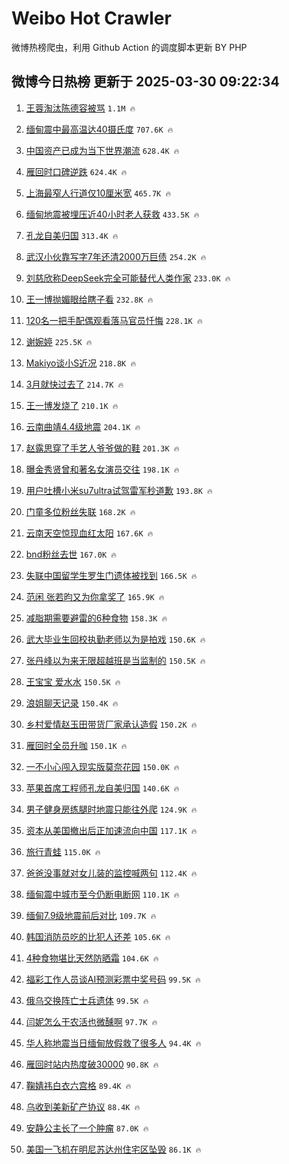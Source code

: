 # Weibo Hot Crawler 



微博热榜爬虫，利用 Github Action 的调度脚本更新 BY PHP 


## 微博今日热榜 更新于 2025-03-30 09:22:34 
1. [王蓉淘汰陈德容被骂](https://s.weibo.com/weibo?q=%23%E7%8E%8B%E8%93%89%E6%B7%98%E6%B1%B0%E9%99%88%E5%BE%B7%E5%AE%B9%E8%A2%AB%E9%AA%82%23&t=31&band_rank=1&Refer=top) `1.1M 🔥` 

1. [缅甸震中最高温达40摄氏度](https://s.weibo.com/weibo?q=%23%E7%BC%85%E7%94%B8%E9%9C%87%E4%B8%AD%E6%9C%80%E9%AB%98%E6%B8%A9%E8%BE%BE40%E6%91%84%E6%B0%8F%E5%BA%A6%23&t=31&band_rank=2&Refer=top) `707.6K 🔥` 

1. [中国资产已成为当下世界潮流](https://s.weibo.com/weibo?q=%23%E4%B8%AD%E5%9B%BD%E8%B5%84%E4%BA%A7%E5%B7%B2%E6%88%90%E4%B8%BA%E5%BD%93%E4%B8%8B%E4%B8%96%E7%95%8C%E6%BD%AE%E6%B5%81%23&t=31&band_rank=3&Refer=top) `628.4K 🔥` 

1. [雁回时口碑逆跌](https://s.weibo.com/weibo?q=%E9%9B%81%E5%9B%9E%E6%97%B6%E5%8F%A3%E7%A2%91%E9%80%86%E8%B7%8C&t=31&band_rank=4&Refer=top) `624.4K 🔥` 

1. [上海最窄人行道仅10厘米宽](https://s.weibo.com/weibo?q=%23%E4%B8%8A%E6%B5%B7%E6%9C%80%E7%AA%84%E4%BA%BA%E8%A1%8C%E9%81%93%E4%BB%8510%E5%8E%98%E7%B1%B3%E5%AE%BD%23&t=31&band_rank=5&Refer=top) `465.7K 🔥` 

1. [缅甸地震被埋压近40小时老人获救](https://s.weibo.com/weibo?q=%23%E7%BC%85%E7%94%B8%E5%9C%B0%E9%9C%87%E8%A2%AB%E5%9F%8B%E5%8E%8B%E8%BF%9140%E5%B0%8F%E6%97%B6%E8%80%81%E4%BA%BA%E8%8E%B7%E6%95%91%23&t=31&band_rank=6&Refer=top) `433.5K 🔥` 

1. [孔龙自美归国](https://s.weibo.com/weibo?q=%23%E5%AD%94%E9%BE%99%E8%87%AA%E7%BE%8E%E5%BD%92%E5%9B%BD%23&t=31&band_rank=7&Refer=top) `313.4K 🔥` 

1. [武汉小伙靠写字7年还清2000万巨债](https://s.weibo.com/weibo?q=%23%E6%AD%A6%E6%B1%89%E5%B0%8F%E4%BC%99%E9%9D%A0%E5%86%99%E5%AD%977%E5%B9%B4%E8%BF%98%E6%B8%852000%E4%B8%87%E5%B7%A8%E5%80%BA%23&t=31&band_rank=8&Refer=top) `254.2K 🔥` 

1. [刘慈欣称DeepSeek完全可能替代人类作家](https://s.weibo.com/weibo?q=%23%E5%88%98%E6%85%88%E6%AC%A3%E7%A7%B0DeepSeek%E5%AE%8C%E5%85%A8%E5%8F%AF%E8%83%BD%E6%9B%BF%E4%BB%A3%E4%BA%BA%E7%B1%BB%E4%BD%9C%E5%AE%B6%23&t=31&band_rank=9&Refer=top) `233.0K 🔥` 

1. [王一博抛媚眼给瞎子看](https://s.weibo.com/weibo?q=%23%E7%8E%8B%E4%B8%80%E5%8D%9A%E6%8A%9B%E5%AA%9A%E7%9C%BC%E7%BB%99%E7%9E%8E%E5%AD%90%E7%9C%8B%23&t=31&band_rank=10&Refer=top) `232.8K 🔥` 

1. [120名一把手配偶观看落马官员忏悔](https://s.weibo.com/weibo?q=%23120%E5%90%8D%E4%B8%80%E6%8A%8A%E6%89%8B%E9%85%8D%E5%81%B6%E8%A7%82%E7%9C%8B%E8%90%BD%E9%A9%AC%E5%AE%98%E5%91%98%E5%BF%8F%E6%82%94%23&t=31&band_rank=11&Refer=top) `228.1K 🔥` 

1. [谢婉婷](https://s.weibo.com/weibo?q=%E8%B0%A2%E5%A9%89%E5%A9%B7&t=31&band_rank=12&Refer=top) `225.5K 🔥` 

1. [Makiyo谈小S近况](https://s.weibo.com/weibo?q=%23Makiyo%E8%B0%88%E5%B0%8FS%E8%BF%91%E5%86%B5%23&t=31&band_rank=13&Refer=top) `218.8K 🔥` 

1. [3月就快过去了](https://s.weibo.com/weibo?q=%233%E6%9C%88%E5%B0%B1%E5%BF%AB%E8%BF%87%E5%8E%BB%E4%BA%86%23&t=31&band_rank=14&Refer=top) `214.7K 🔥` 

1. [王一博发烧了](https://s.weibo.com/weibo?q=%23%E7%8E%8B%E4%B8%80%E5%8D%9A%E5%8F%91%E7%83%A7%E4%BA%86%23&t=31&band_rank=15&Refer=top) `210.1K 🔥` 

1. [云南曲靖4.4级地震](https://s.weibo.com/weibo?q=%23%E4%BA%91%E5%8D%97%E6%9B%B2%E9%9D%964.4%E7%BA%A7%E5%9C%B0%E9%9C%87%23&t=31&band_rank=16&Refer=top) `204.1K 🔥` 

1. [赵露思穿了手艺人爷爷做的鞋](https://s.weibo.com/weibo?q=%23%E8%B5%B5%E9%9C%B2%E6%80%9D%E7%A9%BF%E4%BA%86%E6%89%8B%E8%89%BA%E4%BA%BA%E7%88%B7%E7%88%B7%E5%81%9A%E7%9A%84%E9%9E%8B%23&t=31&band_rank=17&Refer=top) `201.3K 🔥` 

1. [曝金秀贤曾和著名女演员交往](https://s.weibo.com/weibo?q=%23%E6%9B%9D%E9%87%91%E7%A7%80%E8%B4%A4%E6%9B%BE%E5%92%8C%E8%91%97%E5%90%8D%E5%A5%B3%E6%BC%94%E5%91%98%E4%BA%A4%E5%BE%80%23&t=31&band_rank=18&Refer=top) `198.1K 🔥` 

1. [用户吐槽小米su7ultra试驾雷军秒道歉](https://s.weibo.com/weibo?q=%23%E7%94%A8%E6%88%B7%E5%90%90%E6%A7%BD%E5%B0%8F%E7%B1%B3su7ultra%E8%AF%95%E9%A9%BE%E9%9B%B7%E5%86%9B%E7%A7%92%E9%81%93%E6%AD%89%23&t=31&band_rank=19&Refer=top) `193.8K 🔥` 

1. [门童多位粉丝失联](https://s.weibo.com/weibo?q=%23%E9%97%A8%E7%AB%A5%E5%A4%9A%E4%BD%8D%E7%B2%89%E4%B8%9D%E5%A4%B1%E8%81%94%23&t=31&band_rank=20&Refer=top) `168.2K 🔥` 

1. [云南天空惊现血红太阳](https://s.weibo.com/weibo?q=%23%E4%BA%91%E5%8D%97%E5%A4%A9%E7%A9%BA%E6%83%8A%E7%8E%B0%E8%A1%80%E7%BA%A2%E5%A4%AA%E9%98%B3%23&t=31&band_rank=21&Refer=top) `167.6K 🔥` 

1. [bnd粉丝去世](https://s.weibo.com/weibo?q=bnd%E7%B2%89%E4%B8%9D%E5%8E%BB%E4%B8%96&t=31&band_rank=22&Refer=top) `167.0K 🔥` 

1. [失联中国留学生罗生门遗体被找到](https://s.weibo.com/weibo?q=%23%E5%A4%B1%E8%81%94%E4%B8%AD%E5%9B%BD%E7%95%99%E5%AD%A6%E7%94%9F%E7%BD%97%E7%94%9F%E9%97%A8%E9%81%97%E4%BD%93%E8%A2%AB%E6%89%BE%E5%88%B0%23&t=31&band_rank=23&Refer=top) `166.5K 🔥` 

1. [范闲 张若昀又为你拿奖了](https://s.weibo.com/weibo?q=%E8%8C%83%E9%97%B2%20%E5%BC%A0%E8%8B%A5%E6%98%80%E5%8F%88%E4%B8%BA%E4%BD%A0%E6%8B%BF%E5%A5%96%E4%BA%86&t=31&band_rank=24&Refer=top) `165.9K 🔥` 

1. [减脂期需要避雷的6种食物](https://s.weibo.com/weibo?q=%23%E5%87%8F%E8%84%82%E6%9C%9F%E9%9C%80%E8%A6%81%E9%81%BF%E9%9B%B7%E7%9A%846%E7%A7%8D%E9%A3%9F%E7%89%A9%23&t=31&band_rank=25&Refer=top) `158.3K 🔥` 

1. [武大毕业生回校执勤老师以为是拍戏](https://s.weibo.com/weibo?q=%23%E6%AD%A6%E5%A4%A7%E6%AF%95%E4%B8%9A%E7%94%9F%E5%9B%9E%E6%A0%A1%E6%89%A7%E5%8B%A4%E8%80%81%E5%B8%88%E4%BB%A5%E4%B8%BA%E6%98%AF%E6%8B%8D%E6%88%8F%23&t=31&band_rank=26&Refer=top) `150.6K 🔥` 

1. [张丹峰以为来无限超越班是当监制的](https://s.weibo.com/weibo?q=%E5%BC%A0%E4%B8%B9%E5%B3%B0%E4%BB%A5%E4%B8%BA%E6%9D%A5%E6%97%A0%E9%99%90%E8%B6%85%E8%B6%8A%E7%8F%AD%E6%98%AF%E5%BD%93%E7%9B%91%E5%88%B6%E7%9A%84&t=31&band_rank=27&Refer=top) `150.5K 🔥` 

1. [王宝宝 爱水水](https://s.weibo.com/weibo?q=%E7%8E%8B%E5%AE%9D%E5%AE%9D%20%E7%88%B1%E6%B0%B4%E6%B0%B4&t=31&band_rank=28&Refer=top) `150.5K 🔥` 

1. [浪姐聊天记录](https://s.weibo.com/weibo?q=%E6%B5%AA%E5%A7%90%E8%81%8A%E5%A4%A9%E8%AE%B0%E5%BD%95&t=31&band_rank=29&Refer=top) `150.4K 🔥` 

1. [乡村爱情赵玉田带货厂家承认造假](https://s.weibo.com/weibo?q=%23%E4%B9%A1%E6%9D%91%E7%88%B1%E6%83%85%E8%B5%B5%E7%8E%89%E7%94%B0%E5%B8%A6%E8%B4%A7%E5%8E%82%E5%AE%B6%E6%89%BF%E8%AE%A4%E9%80%A0%E5%81%87%23&t=31&band_rank=30&Refer=top) `150.2K 🔥` 

1. [雁回时全员升咖](https://s.weibo.com/weibo?q=%E9%9B%81%E5%9B%9E%E6%97%B6%E5%85%A8%E5%91%98%E5%8D%87%E5%92%96&t=31&band_rank=31&Refer=top) `150.1K 🔥` 

1. [一不小心闯入现实版莫奈花园](https://s.weibo.com/weibo?q=%23%E4%B8%80%E4%B8%8D%E5%B0%8F%E5%BF%83%E9%97%AF%E5%85%A5%E7%8E%B0%E5%AE%9E%E7%89%88%E8%8E%AB%E5%A5%88%E8%8A%B1%E5%9B%AD%23&t=31&band_rank=32&Refer=top) `150.0K 🔥` 

1. [苹果首席工程师孔龙自美归国](https://s.weibo.com/weibo?q=%23%E8%8B%B9%E6%9E%9C%E9%A6%96%E5%B8%AD%E5%B7%A5%E7%A8%8B%E5%B8%88%E5%AD%94%E9%BE%99%E8%87%AA%E7%BE%8E%E5%BD%92%E5%9B%BD%23&t=31&band_rank=33&Refer=top) `140.6K 🔥` 

1. [男子健身房练腿时地震只能往外爬](https://s.weibo.com/weibo?q=%23%E7%94%B7%E5%AD%90%E5%81%A5%E8%BA%AB%E6%88%BF%E7%BB%83%E8%85%BF%E6%97%B6%E5%9C%B0%E9%9C%87%E5%8F%AA%E8%83%BD%E5%BE%80%E5%A4%96%E7%88%AC%23&t=31&band_rank=34&Refer=top) `124.9K 🔥` 

1. [资本从美国撤出后正加速流向中国](https://s.weibo.com/weibo?q=%23%E8%B5%84%E6%9C%AC%E4%BB%8E%E7%BE%8E%E5%9B%BD%E6%92%A4%E5%87%BA%E5%90%8E%E6%AD%A3%E5%8A%A0%E9%80%9F%E6%B5%81%E5%90%91%E4%B8%AD%E5%9B%BD%23&t=31&band_rank=35&Refer=top) `117.1K 🔥` 

1. [旅行青蛙](https://s.weibo.com/weibo?q=%E6%97%85%E8%A1%8C%E9%9D%92%E8%9B%99&t=31&band_rank=36&Refer=top) `115.0K 🔥` 

1. [爸爸没事就对女儿装的监控喊两句](https://s.weibo.com/weibo?q=%23%E7%88%B8%E7%88%B8%E6%B2%A1%E4%BA%8B%E5%B0%B1%E5%AF%B9%E5%A5%B3%E5%84%BF%E8%A3%85%E7%9A%84%E7%9B%91%E6%8E%A7%E5%96%8A%E4%B8%A4%E5%8F%A5%23&t=31&band_rank=37&Refer=top) `112.4K 🔥` 

1. [缅甸震中城市至今仍断电断网](https://s.weibo.com/weibo?q=%E7%BC%85%E7%94%B8%E9%9C%87%E4%B8%AD%E5%9F%8E%E5%B8%82%E8%87%B3%E4%BB%8A%E4%BB%8D%E6%96%AD%E7%94%B5%E6%96%AD%E7%BD%91&t=31&band_rank=38&Refer=top) `110.1K 🔥` 

1. [缅甸7.9级地震前后对比](https://s.weibo.com/weibo?q=%23%E7%BC%85%E7%94%B87.9%E7%BA%A7%E5%9C%B0%E9%9C%87%E5%89%8D%E5%90%8E%E5%AF%B9%E6%AF%94%23&t=31&band_rank=39&Refer=top) `109.7K 🔥` 

1. [韩国消防员吃的比犯人还差](https://s.weibo.com/weibo?q=%E9%9F%A9%E5%9B%BD%E6%B6%88%E9%98%B2%E5%91%98%E5%90%83%E7%9A%84%E6%AF%94%E7%8A%AF%E4%BA%BA%E8%BF%98%E5%B7%AE&t=31&band_rank=40&Refer=top) `105.6K 🔥` 

1. [4种食物堪比天然防晒霜](https://s.weibo.com/weibo?q=%234%E7%A7%8D%E9%A3%9F%E7%89%A9%E5%A0%AA%E6%AF%94%E5%A4%A9%E7%84%B6%E9%98%B2%E6%99%92%E9%9C%9C%23&t=31&band_rank=41&Refer=top) `104.6K 🔥` 

1. [福彩工作人员谈AI预测彩票中奖号码](https://s.weibo.com/weibo?q=%23%E7%A6%8F%E5%BD%A9%E5%B7%A5%E4%BD%9C%E4%BA%BA%E5%91%98%E8%B0%88AI%E9%A2%84%E6%B5%8B%E5%BD%A9%E7%A5%A8%E4%B8%AD%E5%A5%96%E5%8F%B7%E7%A0%81%23&t=31&band_rank=42&Refer=top) `99.5K 🔥` 

1. [俄乌交换阵亡士兵遗体](https://s.weibo.com/weibo?q=%23%E4%BF%84%E4%B9%8C%E4%BA%A4%E6%8D%A2%E9%98%B5%E4%BA%A1%E5%A3%AB%E5%85%B5%E9%81%97%E4%BD%93%23&t=31&band_rank=43&Refer=top) `99.5K 🔥` 

1. [闫妮怎么干农活也微醺啊](https://s.weibo.com/weibo?q=%E9%97%AB%E5%A6%AE%E6%80%8E%E4%B9%88%E5%B9%B2%E5%86%9C%E6%B4%BB%E4%B9%9F%E5%BE%AE%E9%86%BA%E5%95%8A&t=31&band_rank=44&Refer=top) `97.7K 🔥` 

1. [华人称地震当日缅甸放假救了很多人](https://s.weibo.com/weibo?q=%23%E5%8D%8E%E4%BA%BA%E7%A7%B0%E5%9C%B0%E9%9C%87%E5%BD%93%E6%97%A5%E7%BC%85%E7%94%B8%E6%94%BE%E5%81%87%E6%95%91%E4%BA%86%E5%BE%88%E5%A4%9A%E4%BA%BA%23&t=31&band_rank=45&Refer=top) `94.4K 🔥` 

1. [雁回时站内热度破30000](https://s.weibo.com/weibo?q=%23%E9%9B%81%E5%9B%9E%E6%97%B6%E7%AB%99%E5%86%85%E7%83%AD%E5%BA%A6%E7%A0%B430000%23&t=31&band_rank=46&Refer=top) `90.8K 🔥` 

1. [鞠婧祎白衣六宫格](https://s.weibo.com/weibo?q=%23%E9%9E%A0%E5%A9%A7%E7%A5%8E%E7%99%BD%E8%A1%A3%E5%85%AD%E5%AE%AB%E6%A0%BC%23&t=31&band_rank=47&Refer=top) `89.4K 🔥` 

1. [乌收到美新矿产协议](https://s.weibo.com/weibo?q=%23%E4%B9%8C%E6%94%B6%E5%88%B0%E7%BE%8E%E6%96%B0%E7%9F%BF%E4%BA%A7%E5%8D%8F%E8%AE%AE%23&t=31&band_rank=48&Refer=top) `88.4K 🔥` 

1. [安静公主长了一个肿瘤](https://s.weibo.com/weibo?q=%23%E5%AE%89%E9%9D%99%E5%85%AC%E4%B8%BB%E9%95%BF%E4%BA%86%E4%B8%80%E4%B8%AA%E8%82%BF%E7%98%A4%23&t=31&band_rank=49&Refer=top) `87.0K 🔥` 

1. [美国一飞机在明尼苏达州住宅区坠毁](https://s.weibo.com/weibo?q=%23%E7%BE%8E%E5%9B%BD%E4%B8%80%E9%A3%9E%E6%9C%BA%E5%9C%A8%E6%98%8E%E5%B0%BC%E8%8B%8F%E8%BE%BE%E5%B7%9E%E4%BD%8F%E5%AE%85%E5%8C%BA%E5%9D%A0%E6%AF%81%23&t=31&band_rank=50&Refer=top) `86.1K 🔥` 

